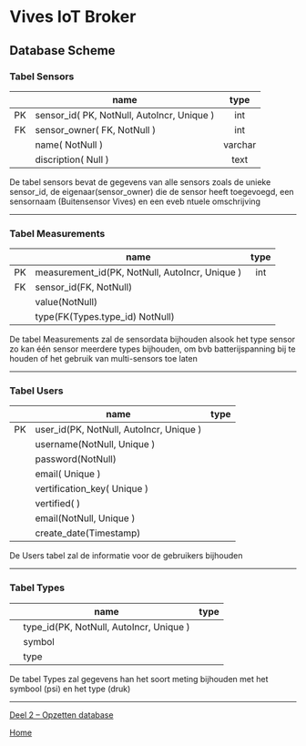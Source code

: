 # Vives IoT Broker

## Database Scheme

### Tabel **Sensors**

|     | name                                       |  type   |
| :-: | ------------------------------------------ | :-----: |
| PK  | sensor_id( PK, NotNull, AutoIncr, Unique ) |   int   |
| FK  | sensor_owner( FK, NotNull )                |   int   |
|     | name( NotNull )                            | varchar |
|     | discription( Null )                        |  text   |

De tabel sensors bevat de gegevens van alle sensors zoals de unieke sensor_id, de eigenaar(sensor_owner) die de sensor heeft toegevoegd, een sensornaam (Buitensensor Vives) en een eveb
ntuele omschrijving

---

### Tabel **Measurements**

|     | name                                           | type |
| :-: | ---------------------------------------------- | :--: |
| PK  | measurement_id(PK, NotNull, AutoIncr, Unique ) | int  |
| FK  | sensor_id(FK, NotNull)                         |
|     | value(NotNull)                                 |
|     | type(FK(Types.type_id) NotNull)                |

De tabel Measurements zal de sensordata bijhouden alsook het type sensor zo kan één sensor meerdere types bijhouden, om bvb batterijspanning bij te houden of het gebruik van multi-sensors toe laten

---

### Tabel **Users**

|     | name                                   | type |
| :-: | --------------------------------------- | :--: |
| PK  | user_id(PK, NotNull, AutoIncr, Unique ) |      |
|     | username(NotNull, Unique )              |      |
|     | password(NotNull)                       |      |
|     | email( Unique )                         |      |
|     | vertification_key( Unique )             |      |
|     | vertified( )                            |      |
|     | email(NotNull, Unique )                 |      |
|     | create_date(Timestamp)                  |      |

De Users tabel zal de informatie voor de gebruikers bijhouden

---

### Tabel **Types**

|     | name                                    | type |
| :-: | --------------------------------------- | :--: |
|     | type_id(PK, NotNull, AutoIncr, Unique ) |      |
|     | symbol                                  |      |
|     | type                                    |      |

De tabel Types zal gegevens han het soort meting bijhouden met het symbool (psi) en het type (druk)

---

[Deel 2 – Opzetten database](./Readme.md)

[Home](/README.md)
